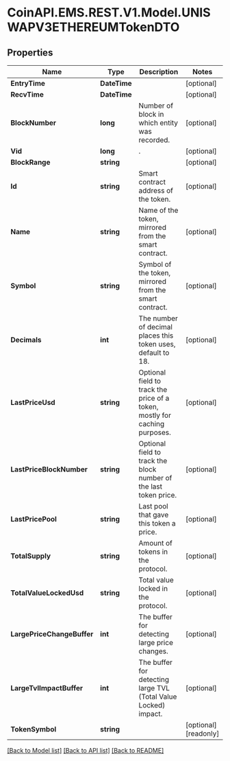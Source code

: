 
# CoinAPI.EMS.REST.V1.Model.UNISWAPV3ETHEREUMTokenDTO

## Properties

Name | Type | Description | Notes
------------ | ------------- | ------------- | -------------
**EntryTime** | **DateTime** |  | [optional] 
**RecvTime** | **DateTime** |  | [optional] 
**BlockNumber** | **long** | Number of block in which entity was recorded. | [optional] 
**Vid** | **long** | . | [optional] 
**BlockRange** | **string** |  | [optional] 
**Id** | **string** | Smart contract address of the token. | [optional] 
**Name** | **string** | Name of the token, mirrored from the smart contract. | [optional] 
**Symbol** | **string** | Symbol of the token, mirrored from the smart contract. | [optional] 
**Decimals** | **int** | The number of decimal places this token uses, default to 18. | [optional] 
**LastPriceUsd** | **string** | Optional field to track the price of a token, mostly for caching purposes. | [optional] 
**LastPriceBlockNumber** | **string** | Optional field to track the block number of the last token price. | [optional] 
**LastPricePool** | **string** | Last pool that gave this token a price. | [optional] 
**TotalSupply** | **string** | Amount of tokens in the protocol. | [optional] 
**TotalValueLockedUsd** | **string** | Total value locked in the protocol. | [optional] 
**LargePriceChangeBuffer** | **int** | The buffer for detecting large price changes. | [optional] 
**LargeTvlImpactBuffer** | **int** | The buffer for detecting large TVL (Total Value Locked) impact. | [optional] 
**TokenSymbol** | **string** |  | [optional] [readonly] 

[[Back to Model list]](../README.md#documentation-for-models)
[[Back to API list]](../README.md#documentation-for-api-endpoints)
[[Back to README]](../README.md)

